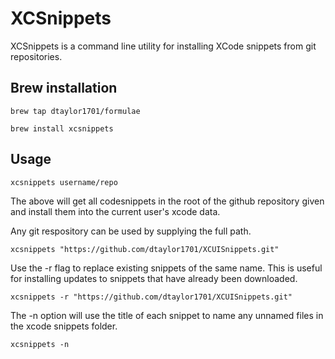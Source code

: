 # XCSnippets

XCSnippets is a command line utility for installing XCode snippets from git repositories.

## Brew installation

`brew tap dtaylor1701/formulae`

`brew install xcsnippets`

## Usage

`xcsnippets username/repo`

The above will get all codesnippets in the root of the github repository given and install them into the current user's xcode data.

Any git respository can be used by supplying the full path.

`xcsnippets "https://github.com/dtaylor1701/XCUISnippets.git"`

Use the -r flag to replace existing snippets of the same name. This is useful for installing updates to snippets that have already been downloaded.

`xcsnippets -r "https://github.com/dtaylor1701/XCUISnippets.git"`

The -n  option will use the title of each snippet to name any unnamed files in the xcode snippets folder.

`xcsnippets -n`



